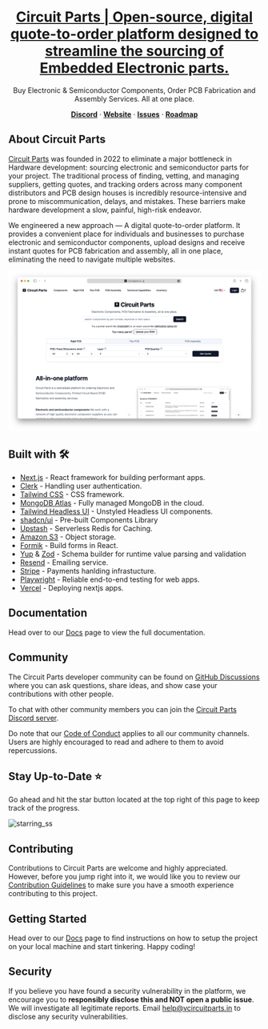 <a href="https://www.circuitparts.in">
  <h1 align="center">Circuit Parts | Open-source, digital quote-to-order platform designed to streamline the sourcing of Embedded Electronic parts.</h1>
</a>

<p align="center">
  Buy Electronic & Semiconductor Components, Order PCB Fabrication and Assembly Services. All at one place.
</p>

<p align="center">
  <a href="https://discord.gg/B4CCqBEH"><strong>Discord</strong></a> ·
  <a href="https://www.circuitparts.in"><strong>Website</strong></a> ·
  <a href="https://github.com/circuitparts/store/issues"><strong>Issues</strong></a> ·
  <a href="#roadmap"><strong>Roadmap</strong></a>
</p>

## About Circuit Parts

[Circuit Parts](https://www.circuitparts.in) was founded in 2022 to eliminate a major bottleneck in Hardware development: sourcing electronic and semiconductor parts for your project. The traditional process of finding, vetting, and managing suppliers, getting quotes, and tracking orders across many component distributors and PCB design houses is incredibly resource-intensive and prone to miscommunication, delays, and mistakes. These barriers make hardware development a slow, painful, high-risk endeavor.

We engineered a new approach — A digital quote-to-order platform. It provides a convenient place for individuals and businesses to purchase electronic and semiconductor components, upload designs and receive instant quotes for PCB fabrication and assembly, all in one place, eliminating the need to navigate multiple websites.

[![CircuitParts](./public/images/screenshots/home.png)](https://circuitparts.in/)

## Built with 🛠️

-   [Next.js](https://nextjs.org) - React framework for building performant apps.
-   [Clerk](https://clerk.com) - Handling user authentication.
-   [Tailwind CSS](https://tailwindcss.com) - CSS framework.
-   [MongoDB Atlas](https://www.mongodb.com/atlas/database) - Fully managed MongoDB in the cloud.
-   [Tailwind Headless UI](https://headlessui.com/) - Unstyled Headless UI components.
-   [shadcn/ui](https://ui.shadcn.com) - Pre-built Components Library
-   [Upstash](https://upstash.com/) - Serverless Redis for Caching.
-   [Amazon S3](https://aws.amazon.com/s3/) - Object storage.
-   [Formik](https://formik.org/) - Build forms in React.
-   [Yup](https://www.npmjs.com/package/yup) & [Zod](https://zod.dev/) - Schema builder for runtime value parsing and validation
-   [Resend](https://resend.com/) - Emailing service.
-   [Stripe](https://stripe.com) - Payments hanlding infrastucture.
-   [Playwright](https://playwright.dev/) - Reliable end-to-end testing for web apps.
-   [Vercel](https://vercel.com/) - Deploying nextjs apps.

## Documentation

Head over to our [Docs](https://circuitparts.in/docs) page to view the full documentation.

## Community

The Circuit Parts developer community can be found on [GitHub Discussions](https://github.com/circuitparts/store/discussions) where you can ask questions, share ideas, and show case your contributions with other people.

To chat with other community members you can join the [Circuit Parts Discord server]("https://discord.gg/B4CCqBEH").

Do note that our [Code of Conduct](CODE_OF_CONDUCT.md) applies to all our community channels. Users are highly encouraged to read and adhere to them to avoid repercussions.

## Stay Up-to-Date ⭐️

Go ahead and hit the star button located at the top right of this page to keep track of the progress.

![starring_ss](https://docs.github.com/assets/cb-8608/mw-1440/images/help/stars/starring-a-repository.webp)

## Contributing

Contributions to Circuit Parts are welcome and highly appreciated. However, before you jump right into it, we would like you to review our [Contribution Guidelines](CONTRIBUTIONS.MD) to make sure you have a smooth experience contributing to this project.

## Getting Started
Head over to our [Docs](https://circuitparts.in/docs) page to find instructions on how to setup the project on your local machine and start tinkering. Happy coding!

## Security
If you believe you have found a security vulnerability in the platform, we encourage you to **responsibly disclose this and NOT open a public issue**. We will investigate all legitimate reports. Email [help@vcircuitparts.in](mailto:help@vcircuitparts.in) to disclose any security vulnerabilities.